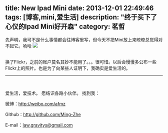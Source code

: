 title: New Ipad Mini
date: 2013-12-01 22:49:46
tags: [博客,mini,爱生活]
description: "终于买下了心仪的Ipad Mini好开森"
category: 茗哲
---

先声明，我可不是什么事情都会往博客里写，但今天不把Mini放上来晾晾总觉得对不起它。哈哈
![](http://farm4.staticflickr.com/3706/11132220356_de752cbc3d_b.jpg)

<!--more-->

<br/>
换了Flickr，之前的账户莫名其妙不能用了。。。很可惜。以后会慢慢多公布一些Flickr上的照片。也是为了向某些人证明下，我确实是爱生活的。

<br/>

***
<br/>

爱生活，爱技术。
愿结识各路小伙伴。
找到我：

微博：http://weibo.com/afmz

Github：http://github.com/Ming-Zhe

E-mail：law.gravitys@gmail.com 